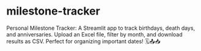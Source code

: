 # milestone-tracker
Personal Milestone Tracker: A Streamlit app to track birthdays, death days, and anniversaries. Upload an Excel file, filter by month, and download results as CSV. Perfect for organizing important dates! 🗓️📤📥
